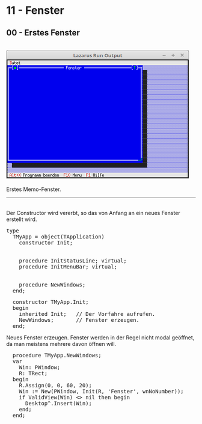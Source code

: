 # 11 - Fenster
## 00 - Erstes Fenster
<br>
<img src="image.png" alt="Selfhtml"><br><br>
Erstes Memo-Fenster.<br>
<hr><br>
Der Constructor wird vererbt, so das von Anfang an ein neues Fenster erstellt wird.<br>
<pre><code=pascal>type
  TMyApp = object(TApplication)
    constructor Init;
<br>
    procedure InitStatusLine; virtual;
    procedure InitMenuBar; virtual;
<br>
    procedure NewWindows;
  end;</code></pre>
<pre><code=pascal>  constructor TMyApp.Init;
  begin
    inherited Init;   // Der Vorfahre aufrufen.
    NewWindows;       // Fenster erzeugen.
  end;</code></pre>
Neues Fenster erzeugen. Fenster werden in der Regel nicht modal geöffnet, da man meistens mehrere davon öffnen will.<br>
<pre><code=pascal>  procedure TMyApp.NewWindows;
  var
    Win: PWindow;
    R: TRect;
  begin
    R.Assign(0, 0, 60, 20);</font>
    Win := New(PWindow, Init(R, 'Fenster', wnNoNumber));</font>
    if ValidView(Win) <> nil then begin
      Desktop^.Insert(Win);
    end;
  end;</code></pre>
<br>
